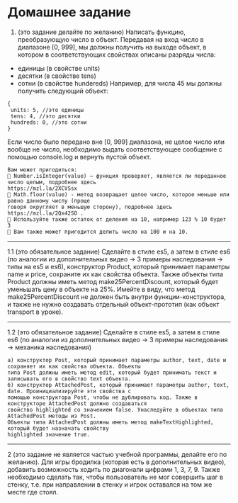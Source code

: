 # Домашнее задание
1. (это задание делайте по желанию) Написать функцию, преобразующую число в объект. Передавая на
вход число в диапазоне [0, 999],
мы должны получить на выходе объект, в котором в соответствующих свойствах описаны разряды числа:
- единицы (в свойстве units)
- десятки (в свойстве tens)
- сотни (в свойстве hundereds)
Например, для числа 45 мы должны получить следующий объект:
```
{
 units: 5, //это единицы
 tens: 4, //это десятки
 hundreds: 0, //это сотни
}
```
Если число было передано вне [0, 999] диапазона, не целое число или вообще не число,
необходимо выдать соответствующее сообщение с помощью console.log и вернуть пустой объект.
```
Вам может пригодиться:
 Number.isInteger(value) – функция проверяет, является ли переданное число целым, подробнее здесь
https://mzl.la/2XCVSsx
 Math.floor(value) - метод возвращает целое число, которое меньше или равно данному числу (проще
говоря округляет в меньшую сторону), подробнее здесь https://mzl.la/2Qx42SO .
 Используйте также остаток от деления на 10, например 123 % 10 будет 3
 Вам также может пригодится делить число на 100 и на 10.
```
____
1.1 (это обязательное задание) Сделайте в стиле es5, а затем в стиле es6 (по аналогии из дополнительных
видео -> 3 примеры наследования -> типы на es5 и es6), конструктор Product, который принимает параметры name
и price, сохраните их как свойства объекта. Также объекты типа Product должны иметь метод
make25PercentDiscount, который будет уменьшать цену в объекте на 25%. Имейте в виду, что метод
make25PercentDiscount не должен быть внутри функции-конструктора, и также не нужно создавать отдельный
объект-прототип (как объект transport в уроке).
____
1.2 (это обязательное задание) Сделайте в стиле es5, а затем в стиле es6 (по аналогии из дополнительных
видео -> 3 примеры наследования -> механика наследования)
```
а) конструктор Post, который принимает параметры author, text, date и сохраняет их как свойства объекта. Объекты
типа Post должны иметь метод edit, который будет принимать текст и записывать его в свойство text объекта.
б) конструктор AttachedPost, который принимает параметры author, text, date. Проинициализируйте эти свойства с
помощью конструктора Post, чтобы не дублировать код. Также в конструкторе AttachedPost должно создаваться
свойство highlighted со значением false. Унаследуйте в объектах типа AttachedPost методы из Post.
Объекты типа AttachedPost должны иметь метод makeTextHighlighted, который будет назначать свойству
highlighted значение true.
```
____

2 (это задание не является частью учебной программы, делайте его по желанию). Для игры бродилка (которая
есть в дополнительных видео), добавить возможность ходить по диагонали цифрами 1, 3, 7, 9.
Также необходимо сделать так, чтобы пользователь не мог совершить шаг в стенку, т.е. при направлении в стенку
и игрок оставался на том же месте где стоял.
